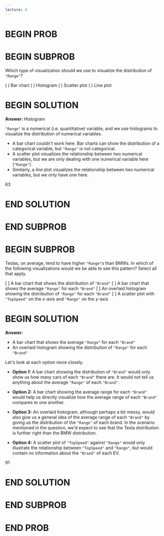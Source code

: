 ```yaml
---
lecture: 6
---
```


# BEGIN PROB

# BEGIN SUBPROB

Which type of visualization should we use to visualize the distribution of `"Range"`?

( ) Bar chart
( ) Histogram
( ) Scatter plot
( ) Line plot

# BEGIN SOLUTION

**Answer:** Histogram

`"Range"` is a numerical (i.e. quantitative) variable, and we use histograms to visualize the distribution of numerical variables.

- A bar chart couldn't work here. Bar charts can show the distribution of a categorical variable, but `"Range"` is not categorical.
- A scatter plot visualizes the relationship between two numerical variables, but we are only dealing with one numerical variable here (`"Range"`).
- Similarly, a line plot visualizes the relationship between two numerical variables, but we only have one here.

<average>63</average>
# END SOLUTION

# END SUBPROB

# BEGIN SUBPROB

Teslas, on average, tend to have higher `"Range"`s than BMWs. In which of the following visualizations would we be able to see this pattern? Select all that apply.

[ ] A bar chart that shows the distribution of `"Brand"`
[ ] A bar chart that shows the average `"Range"` for each `"Brand"`
[ ] An overlaid histogram showing the distribution of `"Range"` for each `"Brand"`
[ ] A scatter plot with `"TopSpeed"` on the $x$-axis and `"Range"` on the $y$-axis

# BEGIN SOLUTION

**Answer:**

- A bar chart that shows the average `"Range"` for each `"Brand"`
- An overlaid histogram showing the distribution of `"Range"` for each `"Brand"`

Let's look at each option more closely.

- **Option 1:** A bar chart showing the distribution of `"Brand"` would only show us how many cars of each `"Brand"` there are. It would not tell us anything about the average `"Range"` of each `"Brand"`.

- **Option 2:** A bar chart showing the average range for each `"Brand"` would help us directly visualize how the average range of each `"Brand"` compares to one another.

- **Option 3:** An overlaid histogram, although perhaps a bit messy, would also give us a general idea of the average range of each `"Brand"` by giving us the distribution of the `"Range"` of each brand. In the scenario mentioned in the question, we'd expect to see that the Tesla distribution is further right than the BMW distribution.

- **Option 4:** A scatter plot of `"TopSpeed"` against `"Range"` would only illustrate the relationship between `"TopSpeed"` and `"Range"`, but would contain no information about the `"Brand"` of each EV.

<average>91</average>

# END SOLUTION

# END SUBPROB

# END PROB
